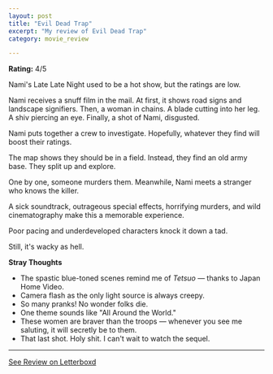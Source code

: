 ```yaml
---
layout: post
title: "Evil Dead Trap"
excerpt: "My review of Evil Dead Trap"
category: movie_review

---
```


**Rating:** 4/5

Nami's Late Late Night used to be a hot show, but the ratings are low.

Nami receives a snuff film in the mail. At first, it shows road signs and landscape signifiers. Then, a woman in chains. A blade cutting into her leg. A shiv piercing an eye. Finally, a shot of Nami, disgusted.

Nami puts together a crew to investigate. Hopefully, whatever they find will boost their ratings.

The map shows they should be in a field. Instead, they find an old army base. They split up and explore.

One by one, someone murders them. Meanwhile, Nami meets a stranger who knows the killer.

A sick soundtrack, outrageous special effects, horrifying murders, and wild cinematography make this a memorable experience.

Poor pacing and underdeveloped characters knock it down a tad.

Still, it's wacky as hell.

<b>Stray Thoughts</b>
* The spastic blue-toned scenes remind me of <i>Tetsuo</i> — thanks to Japan Home Video.
* Camera flash as the only light source is always creepy.
* So many pranks! No wonder folks die.
* One theme sounds like "All Around the World."
* These women are braver than the troops — whenever you see me saluting, it will secretly be to them.
* That last shot. Holy shit. I can't wait to watch the sequel.

<hr>

[See Review on Letterboxd](https://boxd.it/5fdvIp)
